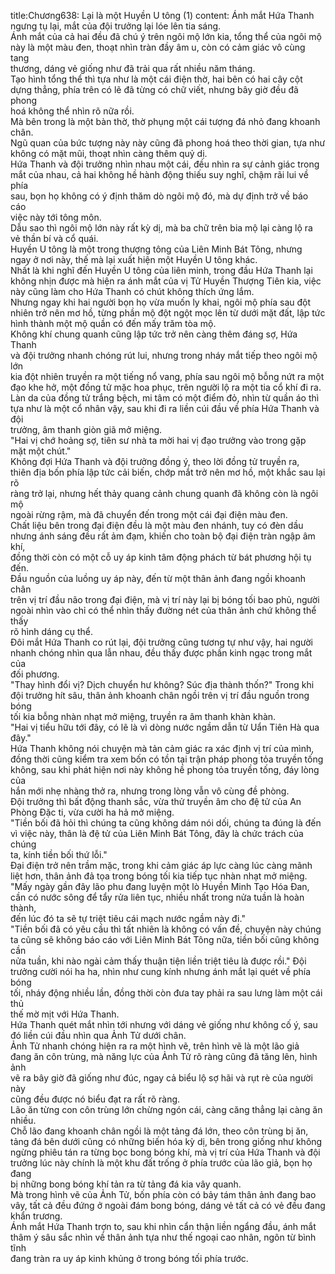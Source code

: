 title:Chương638: Lại là một Huyền U tông (1)
content:
Ánh mắt Hứa Thanh ngưng tụ lại, mắt của đội trưởng lại lóe lên tia sáng.<br>Ánh mắt của cả hai đều đã chú ý trên ngôi mộ lớn kia, tổng thể của ngôi mộ<br>này là một màu đen, thoạt nhìn tràn đầy âm u, còn có cảm giác vô cùng tang<br>thương, dáng vẻ giống như đã trải qua rất nhiều năm tháng.<br>Tạo hình tổng thể thì tựa như là một cái điện thờ, hai bên có hai cây cột<br>dựng thẳng, phía trên có lẽ đã từng có chữ viết, nhưng bây giờ đều đã phong<br>hoá không thể nhìn rõ nữa rồi.<br>Mà bên trong là một bàn thờ, thờ phụng một cái tượng đá nhỏ đang khoanh<br>chân.<br>Ngũ quan của bức tượng này này cũng đã phong hoá theo thời gian, tựa như<br>không có mặt mũi, thoạt nhìn càng thêm quỷ dị.<br>Hứa Thanh và đội trưởng nhìn nhau một cái, đều nhìn ra sự cảnh giác trong<br>mắt của nhau, cả hai không hề hành động thiếu suy nghĩ, chậm rãi lui về phía<br>sau, bọn họ không có ý định thăm dò ngôi mộ đó, mà dự định trở về báo cáo<br>việc này tới tông môn.<br>Dẫu sao thì ngôi mộ lớn này rất kỳ dị, mà ba chữ trên bia mộ lại càng lộ ra<br>vẻ thần bí và cổ quái.<br>Huyền U tông là một trong thượng tông của Liên Minh Bát Tông, nhưng<br>ngay ở nơi này, thế mà lại xuất hiện một Huyền U tông khác.<br>Nhất là khi nghĩ đến Huyền U tông của liên minh, trong đầu Hứa Thanh lại<br>không nhịn được mà hiện ra ánh mắt của vị Tử Huyền Thượng Tiên kia, việc<br>này cũng làm cho Hứa Thanh có chút không thích ứng lắm.<br>Nhưng ngay khi hai người bọn họ vừa muốn ly khai, ngôi mộ phía sau đột<br>nhiên trở nên mơ hồ, từng phần mộ đột ngột mọc lên từ dưới mặt đất, lập tức<br>hình thành một mộ quần có đến mấy trăm tòa mộ.<br>Không khí chung quanh cũng lập tức trở nên càng thêm đáng sợ, Hứa Thanh<br>và đội trưởng nhanh chóng rút lui, nhưng trong nháy mắt tiếp theo ngôi mộ lớn<br>kia đột nhiên truyền ra một tiếng nổ vang, phía sau ngôi mộ bỗng nứt ra một<br>đạo khe hở, một đồng tử mặc hoa phục, trên người lộ ra một tia cổ khí đi ra.<br>Làn da của đồng tử trắng bệch, mi tâm có một điểm đỏ, nhìn từ quần áo thì<br>tựa như là một cổ nhân vậy, sau khi đi ra liền cúi đầu về phía Hứa Thanh và đội<br>trưởng, âm thanh giòn giã mở miệng.<br>"Hai vị chớ hoảng sợ, tiên sư nhà ta mời hai vị đạo trưởng vào trong gặp<br>mặt một chút."<br>Không đợi Hứa Thanh và đội trưởng đồng ý, theo lời đồng tử truyền ra,<br>thiên địa bốn phía lập tức cải biến, chớp mắt trở nên mơ hồ, một khắc sau lại rõ<br>ràng trở lại, nhưng hết thảy quang cảnh chung quanh đã không còn là ngôi mộ<br>ngoài rừng rậm, mà đã chuyển đến trong một cái đại điện màu đen.<br>Chất liệu bên trong đại điện đều là một màu đen nhánh, tuy có đèn dầu<br>nhưng ánh sáng đều rất ảm đạm, khiến cho toàn bộ đại điện tràn ngập âm khí,<br>đồng thời còn có một cỗ uy áp kinh tâm động phách từ bát phương hội tụ đến.<br>Đầu nguồn của luồng uy áp này, đến từ một thân ảnh đang ngồi khoanh chân<br>trên vị trí đầu não trong đại điện, mà vị trí này lại bị bóng tối bao phủ, người<br>ngoài nhìn vào chỉ có thể nhìn thấy đường nét của thân ảnh chứ không thể thấy<br>rõ hình dáng cụ thể.<br>Đôi mắt Hứa Thanh co rút lại, đội trưởng cũng tương tự như vậy, hai người<br>nhanh chóng nhìn qua lẫn nhau, đều thấy được phần kinh ngạc trong mắt của<br>đối phương.<br>"Thay hình đổi vị? Dịch chuyển hư không? Súc địa thành thốn?" Trong khi<br>đội trưởng hít sâu, thân ảnh khoanh chân ngồi trên vị trí đầu nguồn trong bóng<br>tối kia bỗng nhàn nhạt mở miệng, truyền ra âm thanh khàn khàn.<br>"Hai vị tiểu hữu tới đây, có lẽ là vì dòng nước ngầm dẫn từ Uẩn Tiên Hà qua<br>đây."<br>Hứa Thanh không nói chuyện mà tản cảm giác ra xác định vị trí của mình,<br>đồng thời cũng kiểm tra xem bốn có tồn tại trận pháp phong tỏa truyền tống<br>không, sau khi phát hiện nơi này không hề phong tỏa truyền tống, đáy lòng của<br>hắn mới nhẹ nhàng thở ra, nhưng trong lòng vẫn vô cùng đề phòng.<br>Đội trưởng thì bất động thanh sắc, vừa thử truyền âm cho đệ tử của An<br>Phòng Đặc ti, vừa cười ha hả mở miệng.<br>"Tiền bối đã hỏi thì chúng ta cũng không dám nói dối, chúng ta đúng là đến<br>vì việc này, thân là đệ tử của Liên Minh Bát Tông, đây là chức trách của chúng<br>ta, kính tiền bối thứ lỗi."<br>Đại điện trở nên trầm mặc, trong khi cảm giác áp lực càng lúc càng mãnh<br>liệt hơn, thân ảnh đả tọa trong bóng tối kia tiếp tục nhàn nhạt mở miệng.<br>"Mấy ngày gần đây lão phu đang luyện một lò Huyền Minh Tạo Hóa Đan,<br>cần có nước sông để tẩy rửa liên tục, nhiều nhất trong nửa tuần là hoàn thành,<br>đến lúc đó ta sẽ tự triệt tiêu cái mạch nước ngầm này đi."<br>"Tiền bối đã có yêu cầu thì tất nhiên là không có vấn đề, chuyện này chúng<br>ta cũng sẽ không báo cáo với Liên Minh Bát Tông nữa, tiền bối cũng không cần<br>nửa tuần, khi nào ngài cảm thấy thuận tiện liền triệt tiêu là được rồi." Đội<br>trưởng cười nói ha ha, nhìn như cung kính nhưng ánh mắt lại quét về phía bóng<br>tối, nháy động nhiều lần, đồng thời còn đưa tay phải ra sau lưng làm một cái thủ<br>thế mờ mịt với Hứa Thanh.<br>Hứa Thanh quét mắt nhìn tới nhưng với dáng vẻ giống như không cố ý, sau<br>đó liền cúi đầu nhìn qua Ảnh Tử dưới chân.<br>Ảnh Tử nhanh chóng hiện ra ra một hình vẽ, trên hình vẽ là một lão giả<br>đang ăn côn trùng, mà năng lực của Ảnh Tử rõ ràng cũng đã tăng lên, hình ảnh<br>vẽ ra bây giờ đã giống như đúc, ngay cả biểu lộ sợ hãi và rụt rè của người này<br>cũng đều được nó biểu đạt ra rất rõ ràng.<br>Lão ăn từng con côn trùng lớn chừng ngón cái, càng căng thẳng lại càng ăn<br>nhiều.<br>Chỗ lão đang khoanh chân ngồi là một tảng đá lớn, theo côn trùng bị ăn,<br>tảng đá bên dưới cũng có những biến hóa kỳ dị, bên trong giống như không<br>ngừng phiêu tán ra từng bọc bong bóng khí, mà vị trí của Hứa Thanh và đội<br>trưởng lúc này chính là một khu đất trống ở phía trước của lão giả, bọn họ đang<br>bị những bong bóng khí tản ra từ tảng đá kia vây quanh.<br>Mà trong hình vẽ của Ảnh Tử, bốn phía còn có bảy tám thân ảnh đang bao<br>vây, tất cả đều đứng ở ngoài đám bong bóng, dáng vẻ tất cả có vẻ đều đang<br>khẩn trương.<br>Ánh mắt Hứa Thanh trợn to, sau khi nhìn cẩn thận liền ngẩng đầu, ánh mắt<br>thâm ý sâu sắc nhìn về thân ảnh tựa như thế ngoại cao nhân, ngôn từ bình tĩnh<br>đang tràn ra uy áp kinh khủng ở trong bóng tối phía trước.